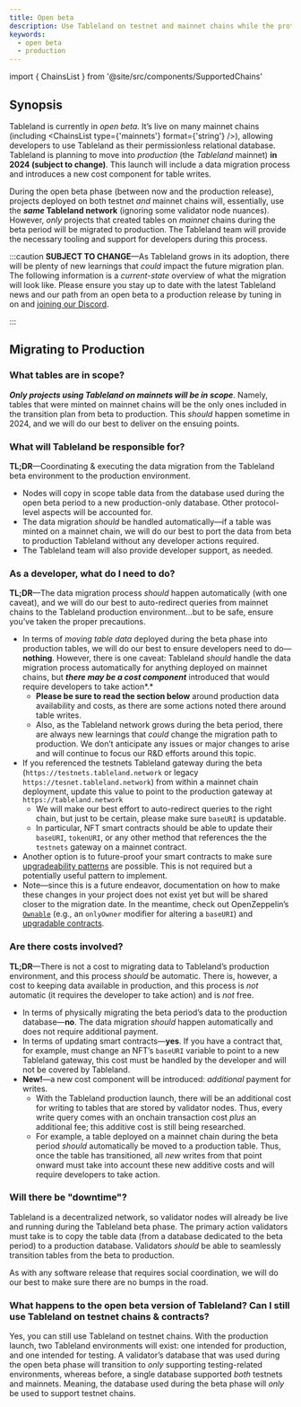 ```yaml
---
title: Open beta
description: Use Tableland on testnet and mainnet chains while the protocol is in development.
keywords:
  - open beta
  - production
---
```


import { ChainsList } from '@site/src/components/SupportedChains'

## Synopsis

Tableland is currently in _open beta._ It’s live on many mainnet chains (including <ChainsList type={'mainnets'} format={'string'} />), allowing developers to use Tableland as their permissionless relational database. Tableland is planning to move into _production_ (the _Tableland_ mainnet) **in 2024 (subject to change)**. This launch will include a data migration process and introduces a new cost component for table writes.

During the open beta phase (between now and the production release), projects deployed on both testnet _and_ mainnet chains will, essentially, use the **_same_ Tableland network** (ignoring some validator node nuances). However, _only_ projects that created tables on _mainnet_ chains during the beta period will be migrated to production. The Tableland team will provide the necessary tooling and support for developers during this process.

:::caution
**SUBJECT TO CHANGE**—As Tableland grows in its adoption, there will be plenty of new learnings that _could_ impact the future migration plan. The following information is a _current-state_ overview of what the migration will look like. Please ensure you stay up to date with the latest Tableland news and our path from an open beta to a production release by tuning in on and [joining our Discord](https://discord.com/invite/dc8EBEhGbg).

:::

## Migrating to Production

### What tables are in scope?

**_Only projects using Tableland on mainnets will be in scope_**. Namely, tables that were minted on mainnet chains will be the only ones included in the transition plan from beta to production. This _should_ happen sometime in 2024, and we will do our best to deliver on the ensuing points.

### What will Tableland be responsible for?

**TL;DR**—Coordinating & executing the data migration from the Tableland beta environment to the production environment.

- Nodes will copy in scope table data from the database used during the open beta period to a new production-only database. Other protocol-level aspects will be accounted for.
- The data migration _should_ be handled automatically—if a table was minted on a mainnet chain, we will do our best to port the data from beta to production Tableland without any developer actions required.
- The Tableland team will also provide developer support, as needed.

### As a developer, what do I need to do?

**TL;DR**—The data migration process _should_ happen automatically (with one caveat), and we will do our best to auto-redirect queries from mainnet chains to the Tableland production environment…but to be safe, ensure you’ve taken the proper precautions.

- In terms of _moving table data_ deployed during the beta phase into production tables, we will do our best to ensure developers need to do—**nothing**. However, there is one caveat: Tableland _should_ handle the data migration process automatically for anything deployed on mainnet chains, but **_there may be a cost component_** introduced that would require developers to take action*.*
  - **Please be sure to read the section below** around production data availability and costs, as there are some actions noted there around table writes.
  - Also, as the Tableland network grows during the beta period, there are always new learnings that _could_ change the migration path to production. We don’t anticipate any issues or major changes to arise and will continue to focus our R&D efforts around this topic.
- If you referenced the testnets Tableland gateway during the beta (`https://testnets.tableland.network` or legacy `https://tesnet.tableland.network`) from within a mainnet chain deployment, update this value to point to the production gateway at `https://tableland.network`
  - We will make our best effort to auto-redirect queries to the right chain, but just to be certain, please make sure `baseURI` is updatable.
  - In particular, NFT smart contracts should be able to update their `baseURI`, `tokenURI`, or any other method that references the the `testnets` gateway on a mainnet contract.
- Another option is to future-proof your smart contracts to make sure [upgradeability patterns](https://docs.openzeppelin.com/upgrades-plugins/1.x/writing-upgradeable) are possible. This is not required but a potentially useful pattern to implement.
- Note—since this is a future endeavor, documentation on how to make these changes in your project does not exist yet but will be shared closer to the migration date. In the meantime, check out OpenZeppelin’s [`Ownable`](https://docs.openzeppelin.com/contracts/2.x/api/ownership#Ownable) (e.g., an `onlyOwner` modifier for altering a `baseURI`) and [upgradable contracts](https://github.com/OpenZeppelin/openzeppelin-contracts-upgradeable).

### Are there costs involved?

**TL;DR**—There is not a cost to migrating data to Tableland’s production environment, and this process _should_ be automatic. There is, however, a cost to keeping data available in production, and this process is _not_ automatic (it requires the developer to take action) and is _not_ free.

- In terms of physically migrating the beta period’s data to the production database—**no**. The data migration _should_ happen automatically and does not require additional payment.
- In terms of updating smart contracts—**yes**. If you have a contract that, for example, must change an NFT’s `baseURI` variable to point to a new Tableland gateway, this cost must be handled by the developer and will not be covered by Tableland.
- **New!**—a new cost component will be introduced: _additional_ payment for writes.
  - With the Tableland production launch, there will be an additional cost for writing to tables that are stored by validator nodes. Thus, every write query comes with an onchain transaction cost _plus_ an additional fee; this additive cost is still being researched.
  - For example, a table deployed on a mainnet chain during the beta period _should_ automatically be moved to a production table. Thus, once the table has transitioned, all _new_ writes from that point onward must take into account these new additive costs and will require developers to take action.

### Will there be "downtime"?

Tableland is a decentralized network, so validator nodes will already be live and running during the Tableland beta phase. The primary action validators must take is to copy the table data (from a database dedicated to the beta period) to a production database. Validators _should_ be able to seamlessly transition tables from the beta to production.

As with any software release that requires social coordination, we will do our best to make sure there are no bumps in the road.

### What happens to the open beta version of Tableland? Can I still use Tableland on testnet chains & contracts?

Yes, you can still use Tableland on testnet chains. With the production launch, two Tableland environments will exist: one intended for production, and one intended for testing. A validator’s database that was used during the open beta phase will transition to _only_ supporting testing-related environments, whereas before, a single database supported _both_ testnets and mainnets. Meaning, the database used during the beta phase will _only_ be used to support testnet chains.
